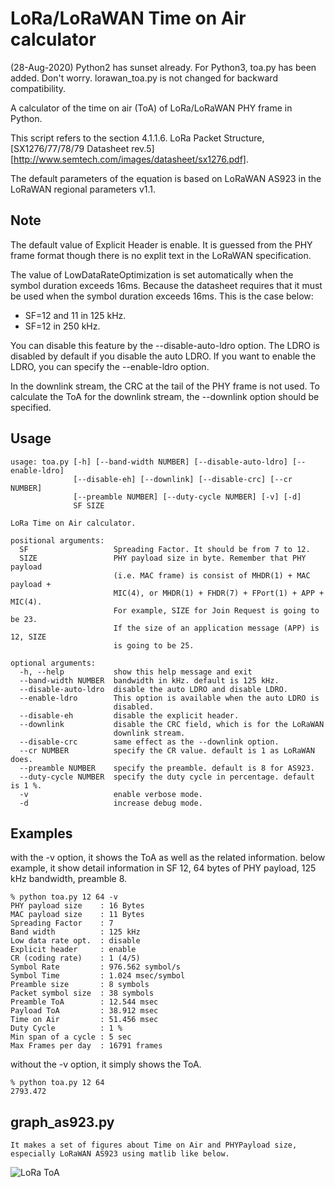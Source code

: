 LoRa/LoRaWAN Time on Air calculator
===================================

(28-Aug-2020) Python2 has sunset already.  For Python3, toa.py has been added.  Don't worry.  lorawan_toa.py is not changed for backward compatibility.

A calculator of the time on air (ToA) of LoRa/LoRaWAN PHY frame in Python.

This script refers to the section 4.1.1.6. LoRa Packet Structure,
[SX1276/77/78/79 Datasheet rev.5][http://www.semtech.com/images/datasheet/sx1276.pdf].

The default parameters of the equation is based on LoRaWAN AS923
in the LoRaWAN regional parameters v1.1.

## Note

The default value of Explicit Header is enable.
It is guessed from the PHY frame format
though there is no explit text in the LoRaWAN specification.

The value of LowDataRateOptimization is set automatically
when the symbol duration exceeds 16ms.
Because the datasheet requires that it must be used
when the symbol duration exceeds 16ms.
This is the case below:

- SF=12 and 11 in 125 kHz.
- SF=12 in 250 kHz.

You can disable this feature by the --disable-auto-ldro option.
The LDRO is disabled by default if you disable the auto LDRO.
If you want to enable the LDRO, you can specify the --enable-ldro option.

In the downlink stream, the CRC at the tail of the PHY frame is not used.
To calculate the ToA for the downlink stream,
the --downlink option should be specified.

## Usage

```
usage: toa.py [-h] [--band-width NUMBER] [--disable-auto-ldro] [--enable-ldro]
              [--disable-eh] [--downlink] [--disable-crc] [--cr NUMBER]
              [--preamble NUMBER] [--duty-cycle NUMBER] [-v] [-d]
              SF SIZE

LoRa Time on Air calculator.

positional arguments:
  SF                   Spreading Factor. It should be from 7 to 12.
  SIZE                 PHY payload size in byte. Remember that PHY payload
                       (i.e. MAC frame) is consist of MHDR(1) + MAC payload +
                       MIC(4), or MHDR(1) + FHDR(7) + FPort(1) + APP + MIC(4).
                       For example, SIZE for Join Request is going to be 23.
                       If the size of an application message (APP) is 12, SIZE
                       is going to be 25.

optional arguments:
  -h, --help           show this help message and exit
  --band-width NUMBER  bandwidth in kHz. default is 125 kHz.
  --disable-auto-ldro  disable the auto LDRO and disable LDRO.
  --enable-ldro        This option is available when the auto LDRO is
                       disabled.
  --disable-eh         disable the explicit header.
  --downlink           disable the CRC field, which is for the LoRaWAN
                       downlink stream.
  --disable-crc        same effect as the --downlink option.
  --cr NUMBER          specify the CR value. default is 1 as LoRaWAN does.
  --preamble NUMBER    specify the preamble. default is 8 for AS923.
  --duty-cycle NUMBER  specify the duty cycle in percentage. default is 1 %.
  -v                   enable verbose mode.
  -d                   increase debug mode.
```

## Examples

with the -v option, it shows the ToA as well as the related information.
below example, it show detail information in SF 12, 64 bytes of PHY payload,
125 kHz bandwidth, preamble 8.

    % python toa.py 12 64 -v
    PHY payload size    : 16 Bytes
    MAC payload size    : 11 Bytes
    Spreading Factor    : 7
    Band width          : 125 kHz
    Low data rate opt.  : disable
    Explicit header     : enable
    CR (coding rate)    : 1 (4/5)
    Symbol Rate         : 976.562 symbol/s
    Symbol Time         : 1.024 msec/symbol
    Preamble size       : 8 symbols
    Packet symbol size  : 38 symbols
    Preamble ToA        : 12.544 msec
    Payload ToA         : 38.912 msec
    Time on Air         : 51.456 msec
    Duty Cycle          : 1 %
    Min span of a cycle : 5 sec
    Max Frames per day  : 16791 frames

without the -v option, it simply shows the ToA.

    % python toa.py 12 64
    2793.472

## graph_as923.py

    It makes a set of figures about Time on Air and PHYPayload size,
    especially LoRaWAN AS923 using matlib like below.

![LoRa ToA](image/as923-toa.png)

